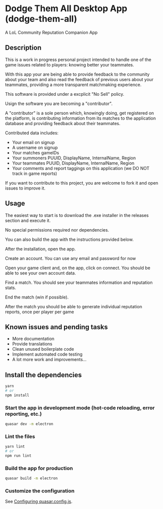 # Dodge Them All Desktop App (dodge-them-all)

A LoL Community Reputation Companion App

## Description

This is a work in progress personal project intended to handle one of the game issues related to players: knowing better your teammates.

With this app your are being able to provide feedback to the community about your team and also read the feedback of previous users about your teammates, providing a more transparent matchmaking experience.

This software is provided under a excplicit "No Sell" policy.

Usign the software you are becoming a "contributor".

A "contributor" is a sole person which, knowingly doing, get registered on the platform, is contributing information from its matches to the application database and providing feedback about their teammates.

Contributed data includes:

- Your email on signup
- A username on signup
- Your matches gameIDs
- Your summoners PUUID, DisplayName, InternalName, Region
- Your teammates PUUID, DisplayName, InternalName, Region
- Your comments and report taggings on this application (we DO NOT track in game reports)

If you want to contribute to this project, you are welcome to fork it and open issues to improve it.

## Usage

The easiest way to start is to download the .exe installer in the releases section and execute it.

No special permissions required nor dependencies.

You can also build the app with the instructions provided below.

After the installation, open the app.

Create an account. You can use any email and password for now 

Open your game client and, on the app, click on connect. You should be able to see your own account data.

Find a match. You should see your teammates information and reputation stats.

End the match (win if possible).

After the match you should be able to generate individual reputation reports, once per player per game 

## Known issues and pending tasks

- More documentation
- Provide translations
- Clean unused boilerplate code
- Implement automated code testing
- A lot more work and improvements...

## Install the dependencies
```bash
yarn
# or
npm install
```

### Start the app in development mode (hot-code reloading, error reporting, etc.)
```bash
quasar dev -m electron
```


### Lint the files
```bash
yarn lint
# or
npm run lint
```

### Build the app for production
```bash
quasar build -m electron
```

### Customize the configuration
See [Configuring quasar.config.js](https://v2.quasar.dev/quasar-cli-vite/quasar-config-js).
